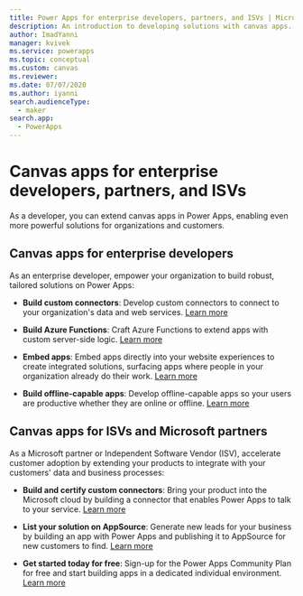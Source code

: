 ```yaml
---
title: Power Apps for enterprise developers, partners, and ISVs | Microsoft Docs
description: An introduction to developing solutions with canvas apps.
author: ImadYanni
manager: kvivek
ms.service: powerapps
ms.topic: conceptual
ms.custom: canvas
ms.reviewer: 
ms.date: 07/07/2020
ms.author: iyanni
search.audienceType: 
  - maker
search.app: 
  - PowerApps
---
```


# Canvas apps for enterprise developers, partners, and ISVs

As a developer, you can extend canvas apps in Power Apps, enabling even more powerful solutions for organizations and customers.

## Canvas apps for enterprise developers

As an enterprise developer, empower your organization to build robust, tailored solutions on Power Apps:

- **Build custom connectors**: Develop custom connectors to connect to your organization's data and web services. [Learn more](https://docs.microsoft.com/connectors/custom-connectors/)

- **Build Azure Functions**: Craft Azure Functions to extend apps with custom server-side logic. [Learn more](https://docs.microsoft.com/azure/azure-functions/app-service-export-api-to-powerapps-and-flow)

- **Embed apps**: Embed apps directly into your website experiences to create integrated solutions, surfacing apps where people in your organization already do their work. [Learn more](embed-apps-dev.md)

- **Build offline-capable apps**: Develop offline-capable apps so your users are productive whether they are online or offline. [Learn more](offline-apps.md)

## Canvas apps for ISVs and Microsoft partners

As a Microsoft partner or Independent Software Vendor (ISV), accelerate customer adoption by extending your products to integrate with your customers' data and business processes:

- **Build and certify custom connectors**: Bring your product into the Microsoft cloud by building a connector that enables Power Apps to talk to your service. [Learn more](https://docs.microsoft.com/connectors/custom-connectors/submit-certification)

- **List your solution on AppSource**: Generate new leads for your business by building an app with Power Apps and publishing it to AppSource for new customers to find. [Learn more](../../developer/common-data-service/publish-app-appsource.md)

- **Get started today for free**: Sign-up for the Power Apps Community Plan for free and start building apps in a dedicated individual environment. [Learn more](../dev-community-plan.md)
